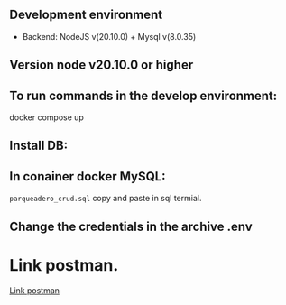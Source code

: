 ## Development environment
* Backend: NodeJS v(20.10.0) + Mysql v(8.0.35)

## Version node v20.10.0 or higher

## To run commands in the develop environment:

docker compose up


## Install DB:
  ## In conainer docker MySQL:
 `parqueadero_crud.sql` copy and paste in sql termial.
 
 ## Change the credentials in the archive .env


# Link postman.

[Link postman](https://www.postman.com/lunar-satellite-896921/workspace/prueba-tecnica/collection/23247546-de462957-1d6e-4ec3-a442-90a21676ee67?action=share&creator=23247546)

